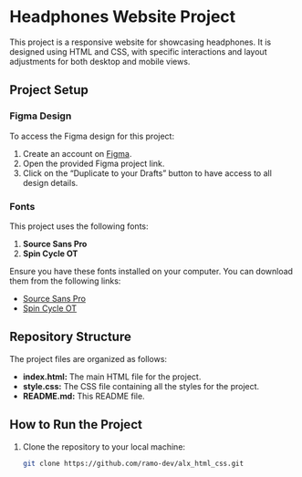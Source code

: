 # Headphones Website Project

This project is a responsive website for showcasing headphones. It is designed using HTML and CSS, with specific interactions and layout adjustments for both desktop and mobile views.

## Project Setup

### Figma Design
To access the Figma design for this project:

1. Create an account on [Figma](https://www.figma.com/).
2. Open the provided Figma project link.
3. Click on the “Duplicate to your Drafts” button to have access to all design details.

### Fonts
This project uses the following fonts:
1. **Source Sans Pro**
2. **Spin Cycle OT**

Ensure you have these fonts installed on your computer. You can download them from the following links:
- [Source Sans Pro](https://fonts.google.com/specimen/Source+Sans+Pro)
- [Spin Cycle OT](https://www.fontsquirrel.com/fonts/Spin-Cycle-OT)

## Repository Structure

The project files are organized as follows:

- **index.html:** The main HTML file for the project.
- **style.css:** The CSS file containing all the styles for the project.
- **README.md:** This README file.

## How to Run the Project

1. Clone the repository to your local machine:
   ```bash
   git clone https://github.com/ramo-dev/alx_html_css.git


